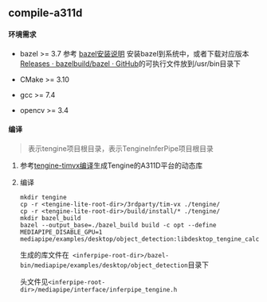 ## compile-a311d

#### 环境需求

* bazel >= 3.7	参考 [bazel安装说明](https://docs.bazel.build/versions/main/install.html) 安装bazel到系统中，或者下载对应版本[Releases · bazelbuild/bazel · GitHub](https://github.com/bazelbuild/bazel/releases)的可执行文件放到/usr/bin目录下

* CMake >= 3.10

* gcc >= 7.4

* opencv >= 3.4

  

#### 编译

> <tengine-lite-root-dir>表示tengine项目根目录，<inferpipe-root-dir>表示TengineInferPipe项目根目录

1. 参考[tengine-timvx编译](./tengine_compile_timvx.md)生成Tengine的A311D平台的动态库

2. 编译

   ```
   mkdir tengine
   cp -r <tengine-lite-root-dir>/3rdparty/tim-vx ./tengine/
   cp -r <tengine-lite-root-dir>/build/install/* ./tengine/
   mkdir bazel_build
   bazel --output_base=./bazel_build build -c opt --define MEDIAPIPE_DISABLE_GPU=1 mediapipe/examples/desktop/object_detection:libdesktop_tengine_calculators.so
   ```

   生成的库文件在` <inferpipe-root-dir>/bazel-bin/mediapipe/examples/desktop/object_detection`目录下

   头文件见`<inferpipe-root-dir>/mediapipe/interface/inferpipe_tengine.h`

